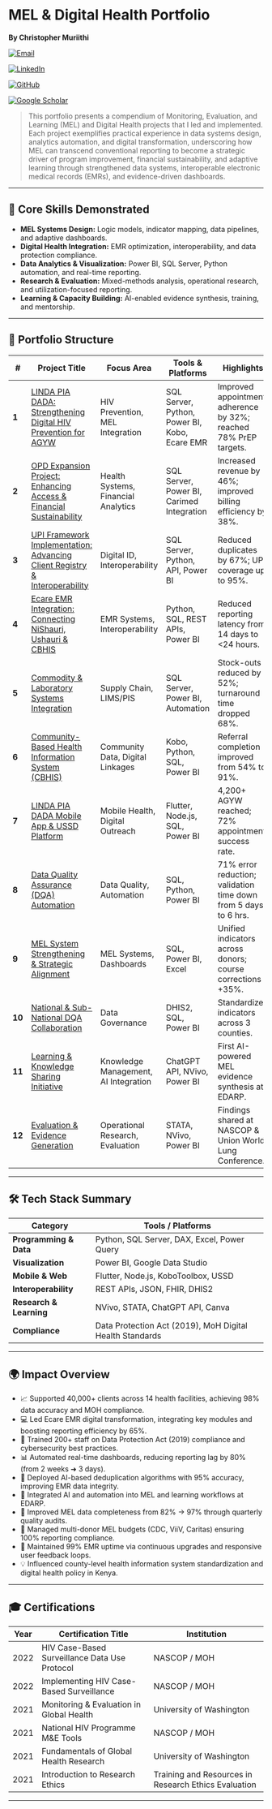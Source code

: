 # MEL & Digital Health Portfolio


<p align="left">
  <strong>By Christopher Muriithi</strong>
</p>

<p align="left">
  <a href="mailto:nomiskris@gmail.com">
    <img src="https://img.shields.io/badge/Email-nomiskris@gmail.com-D14836?style=for-the-badge&logo=gmail&logoColor=white" alt="Email">
  </a>
</p>

<p align="left">
  <a href="https://www.linkedin.com/in/christopher-mwangi-894265b0">
    <img src="https://img.shields.io/badge/LinkedIn-Christopher%20Mwangi-0A66C2?style=for-the-badge&logo=linkedin&logoColor=white" alt="LinkedIn">
  </a>
</p>

<p align="left">
  <a href="https://github.com/ChrisMuriithi">
    <img src="https://img.shields.io/badge/GitHub-@ChrisMuriithi-181717?style=for-the-badge&logo=github&logoColor=white" alt="GitHub">
  </a>
</p>

<p align="left">
  <a href="https://scholar.google.com/citations?user=isM9thcAAAAJ&hl=en">
    <img src="https://img.shields.io/badge/Google_Scholar-4285F4?style=for-the-badge&logo=google-scholar&logoColor=white" alt="Google Scholar">
  </a>
</p>




> This portfolio presents a compendium of Monitoring, Evaluation, and Learning (MEL) and Digital Health projects that I led and implemented. Each project exemplifies practical experience in data systems design, analytics automation, and digital transformation, underscoring how MEL can transcend conventional reporting to become a strategic driver of program improvement, financial sustainability, and adaptive learning through strengthened data systems, interoperable electronic medical records (EMRs), and evidence-driven dashboards.


<!-- Repo Title & Description for GitHub -->
<!-- Title: MEL & Digital Health Projects -->
<!-- Description: Portfolio showcasing Monitoring, Evaluation & Learning (MEL) systems, data analytics, and digital health transformation projects led in Nairobi, Kenya. -->
---

## 🧠 Core Skills Demonstrated
- **MEL Systems Design:** Logic models, indicator mapping, data pipelines, and adaptive dashboards.  
- **Digital Health Integration:** EMR optimization, interoperability, and data protection compliance.  
- **Data Analytics & Visualization:** Power BI, SQL Server, Python automation, and real-time reporting.  
- **Research & Evaluation:** Mixed-methods analysis, operational research, and utilization-focused reporting.  
- **Learning & Capacity Building:** AI-enabled evidence synthesis, training, and mentorship.  

---

## 📂 Portfolio Structure

| # | Project Title | Focus Area | Tools & Platforms | Highlights |
|---|----------------|-------------|------------------|-------------|
| **1** | [LINDA PIA DADA: Strengthening Digital HIV Prevention for AGYW](Projects/LINDA-PIA-DADA/README.md) | HIV Prevention, MEL Integration | SQL Server, Python, Power BI, Kobo, Ecare EMR | Improved appointment adherence by 32%; reached 78% PrEP targets. |
| **2** | [OPD Expansion Project: Enhancing Access & Financial Sustainability](Projects/OPD-Expansion/README.md) | Health Systems, Financial Analytics | SQL Server, Power BI, Carimed Integration | Increased revenue by 46%; improved billing efficiency by 38%. |
| **3** | [UPI Framework Implementation: Advancing Client Registry & Interoperability](Projects/UPI-Framework/README.md) | Digital ID, Interoperability | SQL Server, Python, API, Power BI | Reduced duplicates by 67%; UPI coverage up to 95%. |
| **4** | [Ecare EMR Integration: Connecting NiShauri, Ushauri & CBHIS](Projects/EcareEMR/README.md) | EMR Systems, Interoperability | Python, SQL, REST APIs, Power BI | Reduced reporting latency from 14 days to <24 hours. |
| **5** | [Commodity & Laboratory Systems Integration](Projects/Commodity-Lab-Systems/README.md) | Supply Chain, LIMS/PIS | SQL Server, Power BI, Automation | Stock-outs reduced by 52%; turnaround time dropped 68%. |
| **6** | [Community-Based Health Information System (CBHIS)](Projects/CBHIS/README.md) | Community Data, Digital Linkages | Kobo, Python, SQL, Power BI | Referral completion improved from 54% to 91%. |
| **7** | [LINDA PIA DADA Mobile App & USSD Platform](Projects/LINDA-PIA-DADA-Mobile/README.md) | Mobile Health, Digital Outreach | Flutter, Node.js, SQL, Power BI | 4,200+ AGYW reached; 72% appointment success rate. |
| **8** | [Data Quality Assurance (DQA) Automation](Projects/DQA-Automation/README.md) | Data Quality, Automation | SQL, Python, Power BI | 71% error reduction; validation time down from 5 days to 6 hrs. |
| **9** | [MEL System Strengthening & Strategic Alignment](Projects/MEL-System-Strengthening/README.md) | MEL Systems, Dashboards | SQL, Power BI, Excel | Unified indicators across donors; course corrections +35%. |
| **10** | [National & Sub-National DQA Collaboration](Projects/National-DQA/README.md) | Data Governance | DHIS2, SQL, Power BI | Standardized indicators across 3 counties. |
| **11** | [Learning & Knowledge Sharing Initiative](Projects/Learning-Knowledge-Sharing/README.md) | Knowledge Management, AI Integration | ChatGPT API, NVivo, Power BI | First AI-powered MEL evidence synthesis at EDARP. |
| **12** | [Evaluation & Evidence Generation](Projects/Evaluation-Evidence-Generation/README.md) | Operational Research, Evaluation | STATA, NVivo, Power BI | Findings shared at NASCOP & Union World Lung Conference. |


---

## 🛠️ Tech Stack Summary
| Category | Tools / Platforms |
|-----------|------------------|
| **Programming & Data** | Python, SQL Server, DAX, Excel, Power Query |
| **Visualization** | Power BI, Google Data Studio |
| **Mobile & Web** | Flutter, Node.js, KoboToolbox, USSD |
| **Interoperability** | REST APIs, JSON, FHIR, DHIS2 |
| **Research & Learning** | NVivo, STATA, ChatGPT API, Canva |
| **Compliance** | Data Protection Act (2019), MoH Digital Health Standards |

---

## 🌍 Impact Overview
- 📈 Supported 40,000+ clients across 14 health facilities, achieving 98% data accuracy and MOH compliance.
- 💻 Led Ecare EMR digital transformation, integrating key modules and boosting reporting efficiency by 65%.
- 🧠 Trained 200+ staff on Data Protection Act (2019) compliance and cybersecurity best practices.
- 📊 Automated real-time dashboards, reducing reporting lag by 80% (from 2 weeks ➜ 3 days).
- 🤖 Deployed AI-based deduplication algorithms with 95% accuracy, improving EMR data integrity.
- 🧩 Integrated AI and automation into MEL and learning workflows at EDARP.
- 🔁 Improved MEL data completeness from 82% → 97% through quarterly quality audits.
- 🏦 Managed multi-donor MEL budgets (CDC, ViiV, Caritas) ensuring 100% reporting compliance.
- 🚀 Maintained 99% EMR uptime via continuous upgrades and responsive user feedback loops.
- 💡 Influenced county-level health information system standardization and digital health policy in Kenya.

---

## 🎓 Certifications

| Year | Certification Title | Institution
|---|----------------|-------------|
| 2022 | HIV Case-Based Surveillance Data Use Protocol | NASCOP / MOH |
| 2022 | Implementing HIV Case-Based Surveillance | NASCOP / MOH |
| 2021 | Monitoring & Evaluation in Global Health | University of Washington |
| 2021 | National HIV Programme M&E Tools | NASCOP / MOH |
| 2021 | Fundamentals of Global Health Research | University of Washington |
| 2021 | Introduction to Research Ethics | Training and Resources in Research Ethics Evaluation |

---



